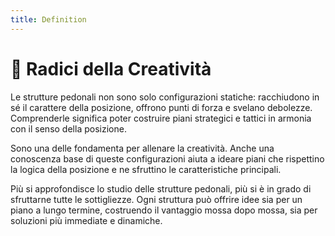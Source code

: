 ```yaml
---
title: Definition
---
```


# 🌱 Radici della Creatività

<div class="mt-6 text-left"> 
  <p class="text-lg text-gray-500 leading-relaxed"> Le strutture pedonali non sono solo configurazioni statiche: racchiudono in sé il carattere della posizione, offrono punti di forza e svelano debolezze. Comprenderle significa poter costruire piani strategici e tattici in armonia con il senso della posizione.  
  </p> 
  <p class="text-lg text-gray-500 leading-relaxed mt-4"> Sono una delle <span v-mark.circle.orange="1"> fondamenta </span> per allenare la creatività. Anche una conoscenza base di queste configurazioni aiuta a ideare piani che rispettino la logica della posizione e ne sfruttino le caratteristiche principali.</p> 
  <p class="text-lg text-gray-500 leading-relaxed mt-4"> Più si approfondisce lo studio delle strutture pedonali, più si è in grado di sfruttarne tutte le sottigliezze. Ogni struttura può offrire idee sia per un piano a lungo termine, costruendo il vantaggio mossa dopo mossa, sia per soluzioni più immediate e dinamiche. </p>
</div> 

<Footer />